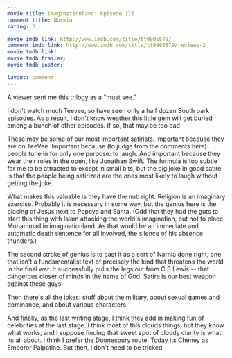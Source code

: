 ```yaml
---
movie title: Imaginationland: Episode III
comment title: Normia
rating: 3

movie imdb link: http://www.imdb.com/title/tt0995579/
comment imdb link: http://www.imdb.com/title/tt0995579/reviews-2
movie tmdb link: 
movie tmdb trailer: 
movie tmdb poster: 

layout: comment
---
```


A viewer sent me this trilogy as a "must see."

I don't watch much Teevee, so have seen only a half dozen South park episodes. As a result, I don't know weather this little gem will get buried among a bunch of other episodes. If so, that may be too bad.

These may be some of our most important satirists. Important because they are on TeeVee. Important because (to judge from the comments here) people tune in for only one purpose: to laugh. And important because they wear their roles in the open, like Jonathan Swift. The formula is too subtle for me to be attracted to except in small bits, but the big joke in good satire is that the people being satirized are the ones most likely to laugh without getting the joke.

What makes this valuable is they have the nub right. Religion is an imaginary exercise. Probably it is necessary in some way, but the genius here is the placing of Jesus next to Popeye and Santa. (Odd that they had the guts to start this thing with Islam attacking the world's imagination, but not to place Mohammad in imaginationland. As that would be an immediate and automatic death sentence for all involved, the silence of his absence thunders.)

The second stroke of genius is to cast it as a sort of Narnia done right, one that isn't a fundamentalist text of precisely the kind that threatens the world in the final war. It successfully pulls the legs out from C S Lewis -- that dangerous closer of minds in the name of God. Satire is our best weapon against these guys.

Then there's all the jokes: stuff about the military, about sexual games and dominance, and about various characters.

And finally, as the last writing stage, I think they add in making fun of celebrities at the last stage. I think most of this clouds things, but they know what works, and I suppose finding that sweet spot of cloudy clarity is what its all about. I think I prefer the Doonesbury route. Today its Cheney as Emperor Palpatine. But then, I don't need to be tricked.